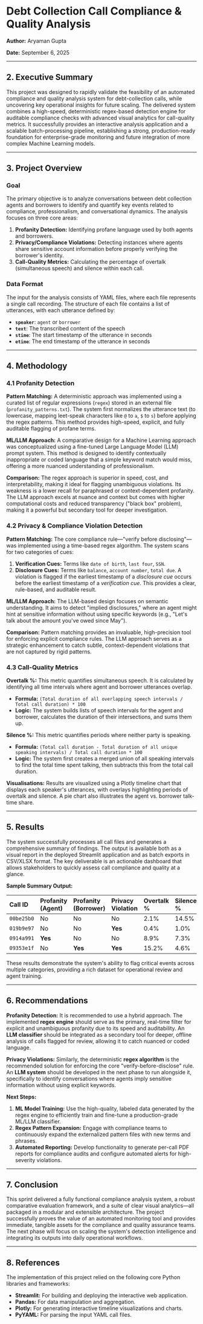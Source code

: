 # Debt Collection Call Compliance & Quality Analysis

**Author:** Aryaman Gupta

**Date:** September 6, 2025

---

## 2. Executive Summary

This project was designed to rapidly validate the feasibility of an automated compliance and quality analysis system for debt-collection calls, while uncovering key operational insights for future scaling. The delivered system combines a high-speed, deterministic regex-based detection engine for auditable compliance checks with advanced visual analytics for call-quality metrics. It successfully provides an interactive analysis application and a scalable batch-processing pipeline, establishing a strong, production-ready foundation for enterprise-grade monitoring and future integration of more complex Machine Learning models.

---

## 3. Project Overview

### Goal
The primary objective is to analyze conversations between debt collection agents and borrowers to identify and quantify key events related to compliance, professionalism, and conversational dynamics. The analysis focuses on three core areas:
1.  **Profanity Detection:** Identifying profane language used by both agents and borrowers.
2.  **Privacy/Compliance Violations:** Detecting instances where agents share sensitive account information before properly verifying the borrower's identity.
3.  **Call-Quality Metrics:** Calculating the percentage of overtalk (simultaneous speech) and silence within each call.

### Data Format
The input for the analysis consists of YAML files, where each file represents a single call recording. The structure of each file contains a list of utterances, with each utterance defined by:
-   **`speaker`**: `agent` or `borrower`
-   **`text`**: The transcribed content of the speech
-   **`stime`**: The start timestamp of the utterance in seconds
-   **`etime`**: The end timestamp of the utterance in seconds

---

## 4. Methodology

### 4.1 Profanity Detection

**Pattern Matching:**
A deterministic approach was implemented using a curated list of regular expressions (`regex`) stored in an external file (`profanity_patterns.txt`). The system first normalizes the utterance text (to lowercase, mapping leet-speak characters like `@` to `a`, `$` to `s`) before applying the regex patterns. This method provides high-speed, explicit, and fully auditable flagging of profane terms.

**ML/LLM Approach:**
A comparative design for a Machine Learning approach was conceptualized using a fine-tuned Large Language Model (LLM) prompt system. This method is designed to identify contextually inappropriate or coded language that a simple keyword match would miss, offering a more nuanced understanding of professionalism.

**Comparison:**
The regex approach is superior in speed, cost, and interpretability, making it ideal for flagging unambiguous violations. Its weakness is a lower recall for paraphrased or context-dependent profanity. The LLM approach excels at nuance and context but comes with higher computational costs and reduced transparency ("black box" problem), making it a powerful but secondary tool for deeper investigation.

### 4.2 Privacy & Compliance Violation Detection

**Pattern Matching:**
The core compliance rule—"verify before disclosing"—was implemented using a time-based regex algorithm. The system scans for two categories of cues:
1.  **Verification Cues:** Terms like `date of birth`, `last four`, `SSN`.
2.  **Disclosure Cues:** Terms like `balance`, `account number`, `total due`.
A violation is flagged if the earliest timestamp of a *disclosure cue* occurs before the earliest timestamp of a *verification cue*. This provides a clear, rule-based, and auditable result.

**ML/LLM Approach:**
The LLM-based design focuses on semantic understanding. It aims to detect "implied disclosures," where an agent might hint at sensitive information without using specific keywords (e.g., "Let's talk about the amount you've owed since May").

**Comparison:**
Pattern matching provides an invaluable, high-precision tool for enforcing explicit compliance rules. The LLM approach serves as a strategic enhancement to catch subtle, context-dependent violations that are not captured by rigid patterns.

### 4.3 Call-Quality Metrics

**Overtalk %:**
This metric quantifies simultaneous speech. It is calculated by identifying all time intervals where agent and borrower utterances overlap.
-   **Formula:** `(Total duration of all overlapping speech intervals / Total call duration) * 100`
-   **Logic:** The system builds lists of speech intervals for the agent and borrower, calculates the duration of their intersections, and sums them up.

**Silence %:**
This metric quantifies periods where neither party is speaking.
-   **Formula:** `(Total call duration - Total duration of all unique speaking intervals) / Total call duration * 100`
-   **Logic:** The system first creates a merged union of all speaking intervals to find the total time spent talking, then subtracts this from the total call duration.

**Visualisations:**
Results are visualized using a Plotly timeline chart that displays each speaker's utterances, with overlays highlighting periods of overtalk and silence. A pie chart also illustrates the agent vs. borrower talk-time share.

---

## 5. Results

The system successfully processes all call files and generates a comprehensive summary of findings. The output is available both as a visual report in the deployed Streamlit application and as batch exports in CSV/XLSX format. The key deliverable is an actionable dashboard that allows stakeholders to quickly assess call compliance and quality at a glance.

**Sample Summary Output:**

| Call ID      | Profanity (Agent) | Profanity (Borrower) | Privacy Violation | Overtalk % | Silence % |
| :----------- | :---------------- | :------------------- | :---------------- | :--------- | :-------- |
| `00be25b0`   | No                | No                   | No                | 2.1%       | 14.5%     |
| `019b9e97`   | No                | No                   | **Yes**           | 0.4%       | 1.0%      |
| `0914a991`   | **Yes**           | No                   | No                | 8.9%       | 7.3%      |
| `09353e1f`   | No                | **Yes**              | **Yes**           | 15.2%      | 4.6%      |

These results demonstrate the system's ability to flag critical events across multiple categories, providing a rich dataset for operational review and agent training.

---

## 6. Recommendations

**Profanity Detection:**
It is recommended to use a hybrid approach. The implemented **regex engine** should serve as the primary, real-time filter for explicit and unambiguous profanity due to its speed and auditability. An **LLM classifier** should be integrated as a secondary tool for deeper, offline analysis of calls flagged for review, allowing it to catch nuanced or coded language.

**Privacy Violations:**
Similarly, the deterministic **regex algorithm** is the recommended solution for enforcing the core "verify-before-disclose" rule. An **LLM system** should be developed in the next phase to run alongside it, specifically to identify conversations where agents imply sensitive information without using explicit keywords.

**Next Steps:**
1.  **ML Model Training:** Use the high-quality, labeled data generated by the regex engine to efficiently train and fine-tune a production-grade ML/LLM classifier.
2.  **Regex Pattern Expansion:** Engage with compliance teams to continuously expand the externalized pattern files with new terms and phrases.
3.  **Automated Reporting:** Develop functionality to generate per-call PDF reports for compliance audits and configure automated alerts for high-severity violations.

---

## 7. Conclusion

This sprint delivered a fully functional compliance analysis system, a robust comparative evaluation framework, and a suite of clear visual analytics—all packaged in a modular and extensible architecture. The project successfully proves the value of an automated monitoring tool and provides immediate, tangible assets for the compliance and quality assurance teams. The next phase will focus on scaling the system's detection intelligence and integrating its outputs into daily operational workflows.

---

## 8. References

The implementation of this project relied on the following core Python libraries and frameworks:
-   **Streamlit:** For building and deploying the interactive web application.
-   **Pandas:** For data manipulation and aggregation.
-   **Plotly:** For generating interactive timeline visualizations and charts.
-   **PyYAML:** For parsing the input YAML call files.